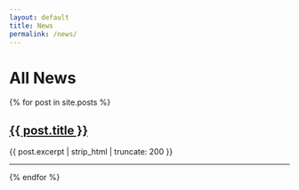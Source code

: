 ```yaml
---
layout: default
title: News
permalink: /news/
---
```


# All News

{% for post in site.posts %}
  <h2><a href="{{ post.url }}">{{ post.title }}</a></h2>
  <p>{{ post.excerpt | strip_html | truncate: 200 }}</p>
  <hr>
{% endfor %}